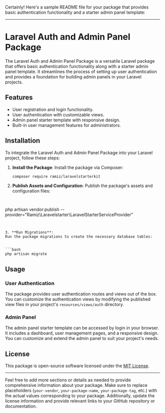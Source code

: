 Certainly! Here's a sample README file for your package that provides basic authentication functionality and a starter admin panel template:

---

# Laravel Auth and Admin Panel Package

The Laravel Auth and Admin Panel Package is a versatile Laravel package that offers basic authentication functionality along with a starter admin panel template. It streamlines the process of setting up user authentication and provides a foundation for building admin panels in your Laravel projects.

## Features

- User registration and login functionality.
- User authentication with customizable views.
- Admin panel starter template with responsive design.
- Built-in user management features for administrators.

## Installation

To integrate the Laravel Auth and Admin Panel Package into your Laravel project, follow these steps:

1. **Install the Package**:
   Install the package via Composer:

   ```bash
   composer require ramiz/laravelstarterkit
   ```


2. **Publish Assets and Configuration**:
   Publish the package's assets and configuration files:

   ```bash
  
  php artisan vendor:publish --provider="Ramiz\Laravelstarter\LaravelStarterServiceProvider"
  
  
   ```


3. **Run Migrations**:
   Run the package migrations to create the necessary database tables:


   ```bash
   php artisan migrate
   ```




## Usage

### User Authentication

The package provides user authentication routes and views out of the box. You can customize the authentication views by modifying the published view files in your project's `resources/views/auth` directory.

### Admin Panel

The admin panel starter template can be accessed by login in your browser. It includes a dashboard, user management pages, and a responsive design. You can customize and extend the admin panel to suit your project's needs.


## License

This package is open-source software licensed under the [MIT License](LICENSE).

---

Feel free to add more sections or details as needed to provide comprehensive information about your package. Make sure to replace placeholders (`your-vendor`, `your-package-name`, `your-package-tag`, etc.) with the actual values corresponding to your package. Additionally, update the license information and provide relevant links to your GitHub repository or documentation.